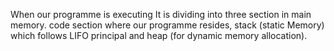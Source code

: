 When our programme is executing It is dividing into three section in main memory. code section where our programme resides, stack (static Memory) which follows LIFO principal and heap (for dynamic memory allocation).